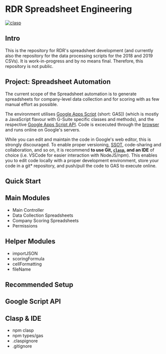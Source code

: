 # RDR Spreadsheet Engineering

[![clasp](https://img.shields.io/badge/built%20with-clasp-4285f4.svg)](https://github.com/google/clasp)

## Intro

This is the repository for RDR's spreadsheet development (and currently also the repository for the data processing scripts for the 2018 and 2019 CSVs). It is work-in-progress and by no means final. Therefore, this repository is not public.

## Project: Spreadsheet Automation

The current scope of the Spreadsheet automation is to generate spreadsheets for company-level data collection and for scoring with as few manual effort as possible.

The environment utilises [Google Apps Script](https://developers.google.com/apps-script/) (short: GAS]) (which is mostly a JavaScript flavour with G-Suite specific classes and methods), and the respective [Google Apps Script API](https://www.google.com/script/start/). Code is excecuted through the [browser](https://script.google.com/home/my) and runs online on Google's servers.

While you can edit and maintain the code in Google's web editor, this is strongly discouraged. To enable proper versioning, [SSOT](https://en.wikipedia.org/wiki/Single_source_of_truth), code-sharing and collaboration, and so on, it is recommend **to use Git, [`clasp`](https://github.com/google/clasp), and an IDE** of choice (i.e. VSCode for easier interaction with NodeJS/npm). This enables you to edit code locally with a proper development environment, store your code in a git* repository, and push/pull the code to GAS to execute online.

## Quick Start

###

## Main Modules

+ Main Controller
+ Data Collection Spreadsheets
+ Company Scoring Spreadsheets
+ Permissions

## Helper Modules

+ importJSON
+ scoringFormula
+ cellFormatting
+ fileName

## Recommended Setup

## Google Script API

## Clasp & IDE

+ npm clasp
+ npm types/gas
+ .claspignore
+ .gitignore

